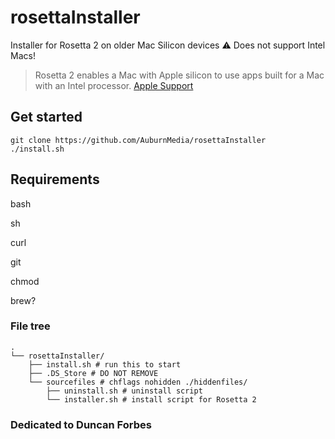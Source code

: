 # rosettaInstaller
Installer for Rosetta 2 on older Mac Silicon devices ⚠️ Does not support Intel Macs!

> Rosetta 2 enables a Mac with Apple silicon to use apps built for a Mac with an Intel processor.
[Apple Support](https://support.apple.com/en-au/HT211861)

## Get started
```
git clone https://github.com/AuburnMedia/rosettaInstaller
./install.sh
```

## Requirements
bash

sh

curl

git

chmod

brew?

### File tree

```
.
└── rosettaInstaller/
    ├── install.sh # run this to start
    ├── .DS_Store # DO NOT REMOVE
    └── sourcefiles # chflags nohidden ./hiddenfiles/
        ├── uninstall.sh # uninstall script
        └── installer.sh # install script for Rosetta 2
```

### Dedicated to Duncan Forbes
